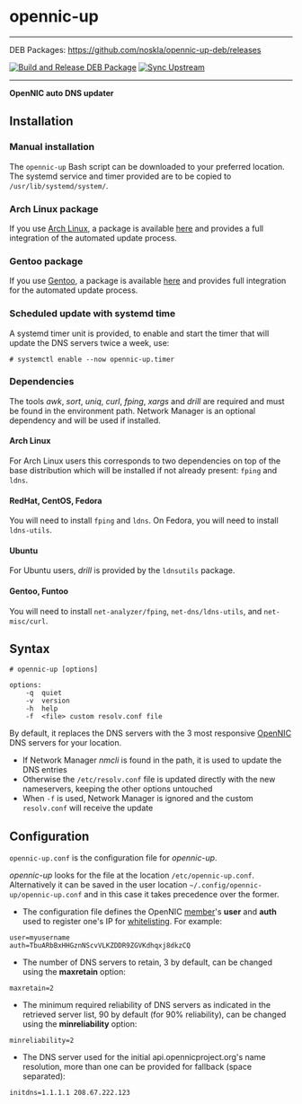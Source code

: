 # opennic-up

---

DEB Packages: https://github.com/noskla/opennic-up-deb/releases

[![Build and Release DEB Package](https://github.com/noskla/opennic-up-deb/actions/workflows/build-release.yml/badge.svg)](https://github.com/noskla/opennic-up-deb/actions/workflows/build-release.yml) [![Sync Upstream](https://github.com/noskla/opennic-up-deb/actions/workflows/sync-upstream.yml/badge.svg)](https://github.com/noskla/opennic-up-deb/actions/workflows/sync-upstream.yml)

---

**OpenNIC auto DNS updater**

## Installation
### Manual installation
The `opennic-up` Bash script can be downloaded to your preferred location.
The systemd service and timer provided are to be copied to `/usr/lib/systemd/system/`.

### Arch Linux package
If you use [Arch Linux][1], a package is available [here][2] and provides a full integration of the automated update process.

### Gentoo package
If you use [Gentoo][5], a package is available [here][6] and provides full integration for the automated update process.

### Scheduled update with systemd time
A systemd timer unit is provided, to enable and start the timer that will update the DNS servers twice a week, use:
```
# systemctl enable --now opennic-up.timer
```
### Dependencies
The tools *awk*, *sort*, *uniq*, *curl*, *fping*, *xargs* and *drill* are required and must be found in the environment path.
Network Manager is an optional dependency and will be used if installed.

#### Arch Linux
For Arch Linux users this corresponds to two dependencies on top of the base distribution which will be installed if not already present: `fping` and `ldns`.

#### RedHat, CentOS, Fedora
You will need to install `fping` and `ldns`. On Fedora, you will need to install `ldns-utils`.

#### Ubuntu
For Ubuntu users, *drill* is provided by the `ldnsutils` package.

#### Gentoo, Funtoo
You will need to install `net-analyzer/fping`, `net-dns/ldns-utils`, and `net-misc/curl`.

## Syntax

`# opennic-up [options]`
```
options:
    -q  quiet
    -v  version
    -h  help
    -f  <file> custom resolv.conf file
```

By default, it replaces the DNS servers with the 3 most responsive [OpenNIC][0] DNS servers for your location.

* If Network Manager *nmcli* is found in the path, it is used to update the DNS entries
* Otherwise the `/etc/resolv.conf` file is updated directly with the new nameservers, keeping the other options untouched
* When `-f` is used, Network Manager is ignored and the custom `resolv.conf` will receive the update

## Configuration

`opennic-up.conf` is the configuration file for *opennic-up*.

*opennic-up* looks for the file at the location `/etc/opennic-up.conf`. Alternatively it can be saved in the user location `~/.config/opennic-up/opennic-up.conf` and in this case it takes precedence over the former.

* The configuration file defines the OpenNIC [member][3]'s **user** and **auth** used to register one's IP for [whitelisting][4]. For example:
```
user=myusername
auth=TbuARbBxHHGznNScvVLKZDDR9ZGVKdhqxj8dkzCQ
```
* The number of DNS servers to retain, 3 by default, can be changed using the **maxretain** option:
```
maxretain=2
```
* The minimum required reliability of DNS servers as indicated in the retrieved server list, 90 by default (for 90% reliability), can be changed using the **minreliability** option:
```
minreliability=2
```
* The DNS server used for the initial api.opennicproject.org's name resolution, more than one can be provided for fallback (space separated):
```
initdns=1.1.1.1 208.67.222.123
```

[0]: https://www.opennicproject.org
[1]: https://www.archlinux.org
[2]: https://aur.archlinux.org/packages/opennic-up
[3]: https://www.opennicproject.org/members
[4]: https://wiki.opennic.org/api/whitelist
[5]: https://www.gentoo.org
[6]: https://github.com/gentoo-mirror/rage/tree/master/net-dns/opennic-up
